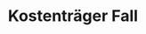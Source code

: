 ---
title: Kostenträger Fall 
slug: kostentraeger_fall
description: " "
weight: 90
type: docs
keywords: []
---
